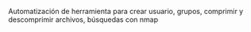 Automatización de herramienta para crear usuario, grupos, comprimir y descomprimir archivos, búsquedas con nmap

